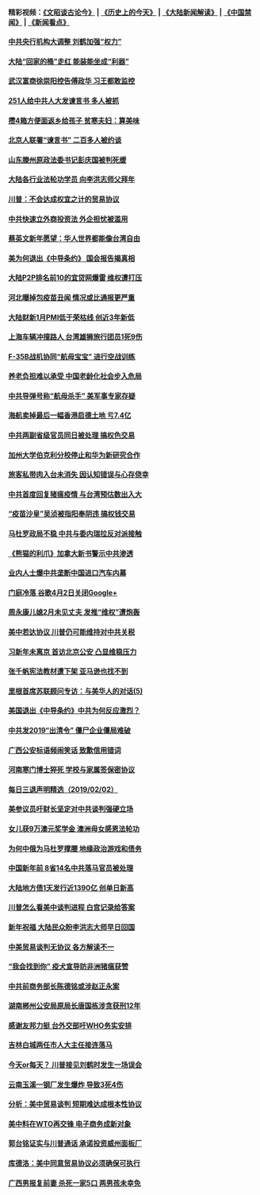 #### 精彩视频：[《文昭谈古论今》](http://45.32.25.56/wenzhao) | [《历史上的今天》](http://45.32.25.56/today-in-history) | [《大陆新闻解读》](http://45.32.25.56/ntdtv-comedy) | [《中国禁闻》](http://45.32.25.56/ntdtv-news) | [《新闻看点》](http://45.32.25.56/news-insight) 

 #### [中共央行机构大调整 刘鹤加强“权力”](../pages/nsc413/n11022568.md?t=02040031) 

#### [大陆“回家的桶”走红 能装能坐成“利器”](../pages/nsc413/n11022529.md?t=02040031) 

#### [武汉富商徐崇阳控告傅政华 习王都敢监控](../pages/nsc413/n11022212.md?t=02040031) 

#### [251人给中共人大发谏言书 多人被抓](../pages/nsc413/n11022113.md?t=02040031) 

#### [攒4箱方便面返乡给孩子 贫寒夫妇：算美味](../pages/nsc413/n11022521.md?t=02040031) 

#### [北京人联署“谏言书” 二百多人被约谈](../pages/nsc413/n11022436.md?t=02040031) 

#### [山东滕州原政法委书记彭庆国被判死缓](../pages/nsc413/n11022492.md?t=02040031) 

#### [大陆各行业法轮功学员 向李洪志师父拜年](../pages/nsc413/n11017796.md?t=02040031) 

#### [川普：不会达成权宜之计的贸易协议](../pages/nsc413/n11022486.md?t=02040031) 

#### [中共快速立外商投资法  外企担忧被滥用](../pages/nsc413/n11022177.md?t=02040031) 

#### [蔡英文新年愿望：华人世界都能像台湾自由](../pages/nsc413/n11022209.md?t=02040031) 

#### [美为何退出《中导条约》 国会报告揭真相](../pages/nsc413/n11022256.md?t=02040031) 

#### [大陆P2P排名前10的宜贷网爆雷 维权遭打压](../pages/nsc413/n11019207.md?t=02040031) 

#### [河北曝掉包疫苗丑闻 情况或比通报更严重](../pages/nsc413/n11021237.md?t=02040031) 


#### [大陆财新1月PMI低于荣枯线 创近3年新低](../pages/nsc413/n11021470.md?t=02040031) 

#### [上海车辆冲撞路人 台湾雄狮旅行团员1死9伤](../pages/nsc413/n11021754.md?t=02040031) 

#### [F-35B战机协同“航母宝宝” 进行空战训练](../pages/nsc413/n11020866.md?t=02040031) 

#### [养老负担难以承受 中国老龄化社会步入危局](../pages/nsc413/n11021290.md?t=02040031) 

#### [中共导弹号称“航母杀手” 美军事专家存疑](../pages/nsc413/n11021488.md?t=02040031) 

#### [海航卖掉最后一幅香港启德土地 亏7.4亿](../pages/nsc413/n11021084.md?t=02040031) 

#### [中共两副省级官员同日被处理 搞权色交易](../pages/nsc413/n11021019.md?t=02040031) 

#### [加州大学伯克利分校停止和华为新研究合作](../pages/nsc413/n11021086.md?t=02040031) 

#### [旅客私带肉入台未消失 因认知错误与心存侥幸](../pages/nsc413/n11021054.md?t=02040031) 

#### [中共首度回复猪瘟疫情 与台湾预估数出入大](../pages/nsc413/n11021023.md?t=02040031) 

#### [“疫苗沙皇”吴浈被指阳奉阴违 搞权钱交易](../pages/nsc413/n11019815.md?t=02040031) 

#### [马杜罗政局不稳 中共与委内瑞拉反对派接触](../pages/nsc413/n11020719.md?t=02040031) 

#### [《熊猫的利爪》加拿大新书警示中共渗透](../pages/nsc413/n11020739.md?t=02040031) 

#### [业内人士爆中共垄断中国进口汽车内幕](../pages/nsc413/n11020830.md?t=02040031) 

#### [门庭冷落 谷歌4月2日关闭Google+](../pages/nsc413/n11020806.md?t=02040031) 

#### [周永康儿媳2月未见丈夫 发推“维权”遭炮轰](../pages/nsc413/n11020801.md?t=02040031) 

#### [美中若达协议 川普仍可能维持对中共关税](../pages/nsc413/n11020625.md?t=02040031) 

#### [习新年未离京 首访北京公安 凸显维稳压力](../pages/nsc413/n11020486.md?t=02040031) 

#### [张千帆宪法教材遭下架 亚马逊也找不到](../pages/nsc413/n11020619.md?t=02040031) 

#### [里根首席苏联顾问专访：与美华人的对话(5)](../pages/nsc413/n10968703.md?t=02040031) 

#### [美国退出《中导条约》中共为何反应激烈？](../pages/nsc413/n11020569.md?t=02040031) 

#### [中共发2019“出清令” 僵尸企业僵局难破](../pages/nsc413/n11019329.md?t=02040031) 

#### [广西公安标语频闹笑话 致歉信用错词](../pages/nsc413/n11020438.md?t=02040031) 

#### [河南寒门博士猝死 学校与家属签保密协议](../pages/nsc413/n11020395.md?t=02040031) 

#### [每日三退声明精选（2019/02/02）](../pages/nsc413/n11020479.md?t=02040031) 

#### [美参议员吁财长坚定对中共谈判强硬立场](../pages/nsc413/n11020440.md?t=02040031) 

#### [女儿获9万澳元奖学金 澳洲母女感恩法轮功](../pages/nsc413/n10997952.md?t=02040031) 

#### [为何中俄为马杜罗撑腰 地缘政治游戏和债务](../pages/nsc413/n11018692.md?t=02040031) 

#### [中国新年前 8省14名中共落马官员被处理](../pages/nsc413/n11019542.md?t=02040031) 

#### [大陆地方债1天发行近1390亿 创单日新高](../pages/nsc413/n11019766.md?t=02040031) 

#### [川普怎么看美中谈判进程 白宫记录给答案](../pages/nsc413/n11019682.md?t=02040031) 

#### [新年祝福 大陆民众盼李洪志大师早日回国](../pages/nsc413/n11017722.md?t=02040031) 

#### [中美贸易谈判无协议 各方解读不一](../pages/nsc413/n11019942.md?t=02040031) 

#### [“我会找到你” 疫犬宣导防非洲猪瘟获赞](../pages/nsc413/n11019874.md?t=02040031) 

#### [中共前商务部长陈德铭或涉赵正永案](../pages/nsc413/n11019841.md?t=02040031) 

#### [湖南郴州公安局原局长唐国栋涉贪获刑12年](../pages/nsc413/n11019821.md?t=02040031) 

#### [感谢友邦力挺 台外交部吁WHO务实安排](../pages/nsc413/n11019777.md?t=02040031) 

#### [吉林白城两任市人大主任接连落马](../pages/nsc413/n11019787.md?t=02040031) 

#### [今天or每天？ 川普接见刘鹤时发生一场误会](../pages/nsc413/n11019602.md?t=02040031) 

#### [云南玉溪一钢厂发生爆炸 导致3死4伤](../pages/nsc413/n11019587.md?t=02040031) 

#### [分析：美中贸易谈判 短期难达成根本性协议](../pages/nsc413/n11019322.md?t=02040031) 

#### [美中料在WTO再交锋 电子商务成新对象](../pages/nsc413/n11018959.md?t=02040031) 

#### [郭台铭证实与川普通话 承诺投资威州面板厂](../pages/nsc413/n11019491.md?t=02040031) 

#### [库德洛：美中同意贸易协议必须确保可执行](../pages/nsc413/n11019036.md?t=02040031) 

#### [广西男报复前妻 杀死一家5口 两男孩未幸免](../pages/nsc413/n11019449.md?t=02040031) 

